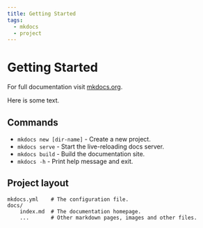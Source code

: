```yaml
---
title: Getting Started
tags:
  - mkdocs
  - project
---
```


# Getting Started

For full documentation visit [mkdocs.org](https://www.mkdocs.org).

Here is some text.

## Commands

* `mkdocs new [dir-name]` - Create a new project.
* `mkdocs serve` - Start the live-reloading docs server.
* `mkdocs build` - Build the documentation site.
* `mkdocs -h` - Print help message and exit.

## Project layout

    mkdocs.yml    # The configuration file.
    docs/
        index.md  # The documentation homepage.
        ...       # Other markdown pages, images and other files.
